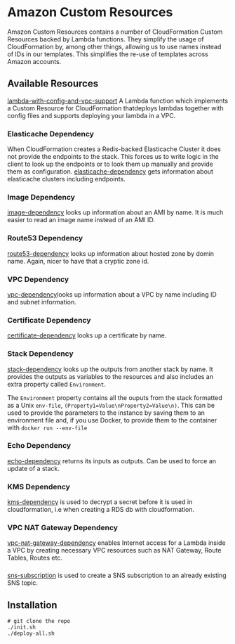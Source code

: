 # Amazon Custom Resources

Amazon Custom Resources contains a number of CloudFormation Custom Resources
backed by Lambda functions. They simplify the usage of CloudFormation by, among
other things, allowing us to use names instead of IDs in our templates. This
simplifies the re-use of templates across Amazon accounts.

## Available Resources

[lambda-with-config-and-vpc-support](lambda-with-config/README.md) A Lambda function 
which implements a Custom Resource for CloudFormation thatdeploys lambdas together with 
config files and supports deploying your lambda in a VPC.

### Elasticache Dependency

When CloudFormation creates a Redis-backed Elasticache Cluster it does not
provide the endpoints to the stack. This forces us to write logic in the client
to look up the endpoints or to look them up manually and provide them as
configuration. [elasticache-dependency](elasticache-dependency/README.md) gets
information about elasticache clusters including endpoints.

### Image Dependency

[image-dependency](image-dependency/README.md) looks up information about an
AMI by name. It is much easier to read an image name instead of an AMI ID.

### Route53 Dependency

[route53-dependency](route53-dependency/README.md) looks up information about
hosted zone by domin name.  Again, nicer to have that a cryptic zone id.

### VPC Dependency

[vpc-dependency](vpc-dependency/README.md)looks up information about a
VPC by name including ID and subnet information.

### Certificate Dependency

[certificate-dependency](certificate-dependency/README.md) looks up a
certificate by name.

### Stack Dependency

[stack-dependency](stack-dependency/README.md) looks up the outputs from
another stack by name. It provides the outputs as variables to the resources
and also includes an extra property called `Environment`.

The `Environment` property contains all the ouputs from the stack formatted as
a Unix `env-file`, `(Property1=Value\nProperty2=Value\n)`. This can be used to
provide the parameters to the instance by saving them to an environment file
and, if you use Docker, to provide them to the container with `docker run
--env-file`

### Echo Dependency

[echo-dependency](echo-dependency/README.md) returns its inputs as outputs. Can
be used to force an update of a stack.

### KMS Dependency

[kms-dependency](kms-dependency/README.md) is used to decrypt a secret before it is
used in cloudformation, i.e when creating a RDS db with cloudformation.

### VPC NAT Gateway Dependency

[vpc-nat-gateway-dependency](vpc-nat-gateway-dependency/README.md) enables Internet access for a Lambda inside a VPC by creating necessary VPC resources such as NAT Gateway, Route Tables, Routes etc.

### 

[sns-subscription](sns-subscription/README.md) is used to create a SNS subscription to an already
existing SNS topic.

## Installation

```
# git clone the repo
./init.sh
./deploy-all.sh
```
